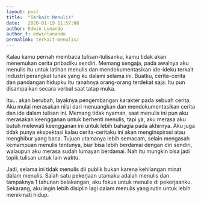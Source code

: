 ```yaml
---
layout: post
title:  "Terkait Menulis"
date:   2020-01-19 11:57:08
author: Edwin Lunando
author_t: edwinlunando
permalink: terkait-menulis/
---
```


Kalau kamu pernah membaca tulisan-tulisanku, kamu tidak akan menemukan cerita pribadiku sendiri. Memang sengaja, pada awalnya aku menulis itu untuk latihan menulis dan mendokumentasikan ide-ideku terkait industri perangkat lunak yang ku dalami selama ini. Buatku, cerita-cerita dan pandangan hidupku itu ranahnya orang-orang terdekat saja. Itu pun disampaikan secara verbal saat tatap muka.

Itu… akan berubah, layaknya pengembangan karakter pada sebuah cerita. Aku mulai merasakan nilai dari menuangkan dan mendokumentasikan cerita dan ide dalam tulisan ini. Memang tidak nyaman, saat menulis ini pun aku merasakan keengganan untuk berhenti menulis, tapi ya, aku merasa aku butuh melewati keengganan ini untuk lebih bahagia pada akhirnya. Aku juga tidak punya ekspektasi kalau cerita-ceritaku ini akan menginspirasi atau menghibur yang baca. Tujuan utamanya lebih semacam, selain mengasah kemampuan menulis tentunya, biar bisa lebih berdamai dengan diri sendiri, walaupun aku merasa sudah lumayan berdamai. Nah itu mungkin bisa jadi topik tulisan untuk lain waktu.

Jadi, selama ini tidak menulis dii publik bukan karena kehilangan minat dalam menulis. Salah satu pekerjaan utamaku adalah menulis dan tampaknya 1 tahunan belakangan, aku fokus untuk menulis di pekerjaanku. Sekarang, aku ingin lebih disiplin lagi dalam menulis yang rutin untuk lebih menikmati hidup.
